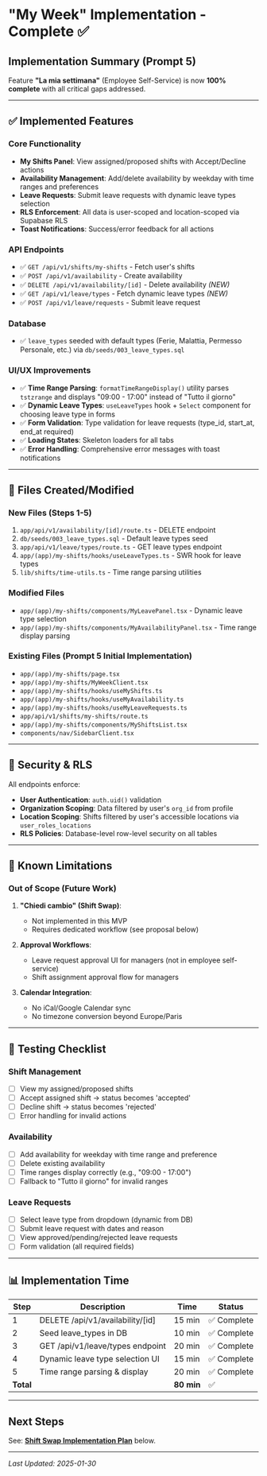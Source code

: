 # "My Week" Implementation - Complete ✅

## Implementation Summary (Prompt 5)

Feature **"La mia settimana"** (Employee Self-Service) is now **100% complete** with all critical gaps addressed.

---

## ✅ Implemented Features

### Core Functionality
- **My Shifts Panel**: View assigned/proposed shifts with Accept/Decline actions
- **Availability Management**: Add/delete availability by weekday with time ranges and preferences
- **Leave Requests**: Submit leave requests with dynamic leave types selection
- **RLS Enforcement**: All data is user-scoped and location-scoped via Supabase RLS
- **Toast Notifications**: Success/error feedback for all actions

### API Endpoints
- ✅ `GET /api/v1/shifts/my-shifts` - Fetch user's shifts
- ✅ `POST /api/v1/availability` - Create availability
- ✅ `DELETE /api/v1/availability/[id]` - Delete availability *(NEW)*
- ✅ `GET /api/v1/leave/types` - Fetch dynamic leave types *(NEW)*
- ✅ `POST /api/v1/leave/requests` - Submit leave request

### Database
- ✅ `leave_types` seeded with default types (Ferie, Malattia, Permesso Personale, etc.) via `db/seeds/003_leave_types.sql`

### UI/UX Improvements
- ✅ **Time Range Parsing**: `formatTimeRangeDisplay()` utility parses `tstzrange` and displays "09:00 - 17:00" instead of "Tutto il giorno"
- ✅ **Dynamic Leave Types**: `useLeaveTypes` hook + `Select` component for choosing leave type in forms
- ✅ **Form Validation**: Type validation for leave requests (type_id, start_at, end_at required)
- ✅ **Loading States**: Skeleton loaders for all tabs
- ✅ **Error Handling**: Comprehensive error messages with toast notifications

---

## 📂 Files Created/Modified

### New Files (Steps 1-5)
1. `app/api/v1/availability/[id]/route.ts` - DELETE endpoint
2. `db/seeds/003_leave_types.sql` - Default leave types seed
3. `app/api/v1/leave/types/route.ts` - GET leave types endpoint
4. `app/(app)/my-shifts/hooks/useLeaveTypes.ts` - SWR hook for leave types
5. `lib/shifts/time-utils.ts` - Time range parsing utilities

### Modified Files
- `app/(app)/my-shifts/components/MyLeavePanel.tsx` - Dynamic leave type selection
- `app/(app)/my-shifts/components/MyAvailabilityPanel.tsx` - Time range display parsing

### Existing Files (Prompt 5 Initial Implementation)
- `app/(app)/my-shifts/page.tsx`
- `app/(app)/my-shifts/MyWeekClient.tsx`
- `app/(app)/my-shifts/hooks/useMyShifts.ts`
- `app/(app)/my-shifts/hooks/useMyAvailability.ts`
- `app/(app)/my-shifts/hooks/useMyLeaveRequests.ts`
- `app/api/v1/shifts/my-shifts/route.ts`
- `app/(app)/my-shifts/components/MyShiftsList.tsx`
- `components/nav/SidebarClient.tsx`

---

## 🔐 Security & RLS

All endpoints enforce:
- **User Authentication**: `auth.uid()` validation
- **Organization Scoping**: Data filtered by user's `org_id` from profile
- **Location Scoping**: Shifts filtered by user's accessible locations via `user_roles_locations`
- **RLS Policies**: Database-level row-level security on all tables

---

## 🚧 Known Limitations

### Out of Scope (Future Work)
1. **"Chiedi cambio" (Shift Swap)**:
   - Not implemented in this MVP
   - Requires dedicated workflow (see proposal below)

2. **Approval Workflows**:
   - Leave request approval UI for managers (not in employee self-service)
   - Shift assignment approval flow for managers

3. **Calendar Integration**:
   - No iCal/Google Calendar sync
   - No timezone conversion beyond Europe/Paris

---

## 🧪 Testing Checklist

### Shift Management
- [ ] View my assigned/proposed shifts
- [ ] Accept assigned shift → status becomes 'accepted'
- [ ] Decline shift → status becomes 'rejected'
- [ ] Error handling for invalid actions

### Availability
- [ ] Add availability for weekday with time range and preference
- [ ] Delete existing availability
- [ ] Time ranges display correctly (e.g., "09:00 - 17:00")
- [ ] Fallback to "Tutto il giorno" for invalid ranges

### Leave Requests
- [ ] Select leave type from dropdown (dynamic from DB)
- [ ] Submit leave request with dates and reason
- [ ] View approved/pending/rejected leave requests
- [ ] Form validation (all required fields)

---

## 📊 Implementation Time

| Step | Description | Time | Status |
|------|-------------|------|--------|
| 1 | DELETE /api/v1/availability/[id] | 15 min | ✅ Complete |
| 2 | Seed leave_types in DB | 10 min | ✅ Complete |
| 3 | GET /api/v1/leave/types endpoint | 20 min | ✅ Complete |
| 4 | Dynamic leave type selection UI | 15 min | ✅ Complete |
| 5 | Time range parsing & display | 20 min | ✅ Complete |
| **Total** | | **80 min** | ✅ |

---

## Next Steps

See: **[Shift Swap Implementation Plan](#shift-swap-proposal)** below.

---

*Last Updated: 2025-01-30*
